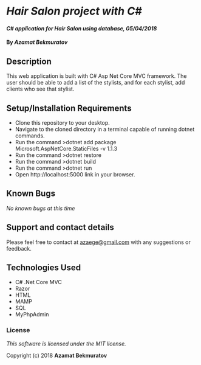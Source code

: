 # _Hair Salon project with C#_

#### _C# application for Hair Salon using database, 05/04/2018_

#### By _**Azamat Bekmuratov**_

## Description
This web application is built with C# Asp Net Core MVC framework. The user should be able to add a list of the stylists, and for each stylist, add clients who see that stylist.

## Setup/Installation Requirements

* Clone this repository to your desktop.
* Navigate to the cloned directory in a terminal capable of running dotnet commands.
* Run the command >dotnet add package Microsoft.AspNetCore.StaticFiles -v 1.1.3
* Run the command >dotnet restore
* Run the command >dotnet build
* Run the command >dotnet run
* Open http://localhost:5000 link in your browser.

## Known Bugs

_No known bugs at this time_

## Support and contact details

Please feel free to contact at azaege@gmail.com with any suggestions or feedback.

## Technologies Used
* C# .Net Core MVC
* Razor
* HTML
* MAMP
* SQL
* MyPhpAdmin

### License

*This software is licensed under the MIT license.*

Copyright (c) 2018 **Azamat Bekmuratov**
